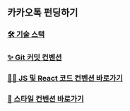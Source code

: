 ## 카카오톡 펀딩하기

### [🛠️ 기술 스택](https://juicy-helicopter-abc.notion.site/8abb23b60b584ac2a52780a1623870cc?pvs=4)
### [✨ Git 커밋 컨벤션](https://github.com/KakaoFunding/.github/wiki/Commit-%EC%BB%A8%EB%B2%A4%EC%85%98)
### [👩‍💻 JS 및 React 코드 컨벤션 바로가기](https://github.com/KakaoFunding/.github/wiki/JS-%EB%B0%8F-React-%EC%BD%94%EB%93%9C-%EC%BB%A8%EB%B2%A4%EC%85%98)
### [🎨 스타일 컨벤션 바로가기](https://github.com/KakaoFunding/.github/wiki/%EC%8A%A4%ED%83%80%EC%9D%BC-%EC%BB%A8%EB%B2%A4%EC%85%98)
